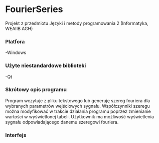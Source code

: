 # FourierSeries

Projekt z przedmiotu Języki i metody programowania 2 (Informatyka, WEAIIB AGH)

### Platfora  

  -Windows

### Użyte niestandardowe biblioteki


  -Qt
 
### Skrótowy opis programu 

Program wczytuje z pliku tekstowego lub generuję szereg fouriera dla wybranych parametrów wejściowych sygnału. 
Współczynniki szeregu można modyfikować w trakcie działania programu poprzez zmienianie wartości w wyświetlonej tabeli. 
Użytkownik ma możliwość wyświetlenia sygnału odpowiadającego danemu szeregowi fouriera.

### Interfejs 
